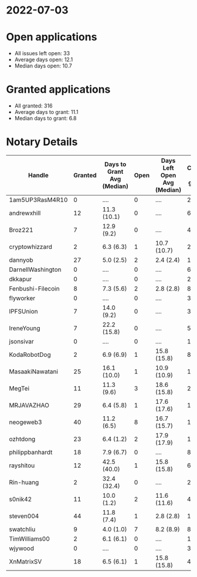 2022-07-03
==========

# Open applications

- All issues left open: 33
- Average days open: 12.1
- Median days open: 10.7

# Granted applications

- All granted: 316
- Average days to grant: 11.1
- Median days to grant: 6.8

# Notary Details

| Handle            |   Granted | Days to Grant Avg (Median)   |   Open | Days Left Open Avg (Median)   |   Closed (no grant) |
|-------------------|-----------|------------------------------|--------|-------------------------------|---------------------|
| 1am5UP3RasM4R10   |         0 | ....                         |      0 | ....                          |                   2 |
| andrewxhill       |        12 | 11.3  (10.1)                 |      0 | ....                          |                  69 |
| Broz221           |         7 | 12.9  (9.2)                  |      0 | ....                          |                  41 |
| cryptowhizzard    |         2 | 6.3  (6.3)                   |      1 | 10.7  (10.7)                  |                  22 |
| dannyob           |        27 | 5.0  (2.5)                   |      2 | 2.4  (2.4)                    |                 136 |
| DarnellWashington |         0 | ....                         |      0 | ....                          |                   6 |
| dkkapur           |         0 | ....                         |      0 | ....                          |                   2 |
| Fenbushi-Filecoin |         8 | 7.3  (5.6)                   |      2 | 2.8  (2.8)                    |                  88 |
| flyworker         |         0 | ....                         |      0 | ....                          |                   3 |
| IPFSUnion         |         7 | 14.0  (9.2)                  |      0 | ....                          |                  33 |
| IreneYoung        |         7 | 22.2  (15.8)                 |      0 | ....                          |                  52 |
| jsonsivar         |         0 | ....                         |      0 | ....                          |                  13 |
| KodaRobotDog      |         2 | 6.9  (6.9)                   |      1 | 15.8  (15.8)                  |                   8 |
| MasaakiNawatani   |        25 | 16.1  (10.0)                 |      1 | 10.9  (10.9)                  |                 111 |
| MegTei            |        11 | 11.3  (9.6)                  |      3 | 18.6  (15.8)                  |                  28 |
| MRJAVAZHAO        |        29 | 6.4  (5.8)                   |      1 | 17.6  (17.6)                  |                 121 |
| neogeweb3         |        40 | 11.2  (6.5)                  |      8 | 16.7  (15.7)                  |                 127 |
| ozhtdong          |        23 | 6.4  (1.2)                   |      2 | 17.9  (17.9)                  |                 124 |
| philippbanhardt   |        18 | 7.9  (6.7)                   |      0 | ....                          |                  81 |
| rayshitou         |        12 | 42.5  (40.0)                 |      1 | 15.8  (15.8)                  |                  65 |
| Rin-huang         |         2 | 32.4  (32.4)                 |      0 | ....                          |                   2 |
| s0nik42           |        11 | 10.0  (1.2)                  |      2 | 11.6  (11.6)                  |                  49 |
| steven004         |        44 | 11.8  (7.4)                  |      1 | 2.8  (2.8)                    |                 180 |
| swatchliu         |         9 | 4.0  (1.0)                   |      7 | 8.2  (8.9)                    |                  83 |
| TimWilliams00     |         2 | 6.1  (6.1)                   |      0 | ....                          |                  13 |
| wjywood           |         0 | ....                         |      0 | ....                          |                  39 |
| XnMatrixSV        |        18 | 6.5  (6.1)                   |      1 | 15.8  (15.8)                  |                  40 |